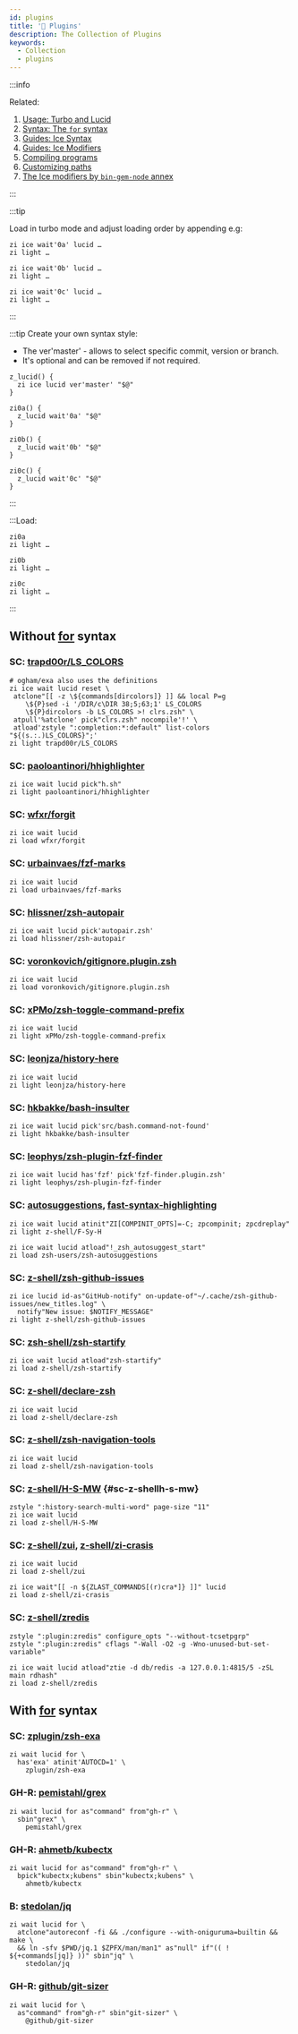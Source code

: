 ```yaml
---
id: plugins
title: '🔺 Plugins'
description: The Collection of Plugins
keywords:
  - Collection
  - plugins
---
```


:::info

Related:

1. [Usage: Turbo and Lucid][3]
2. [Syntax: The `for` syntax][4]
3. [Guides: Ice Syntax][5]
4. [Guides: Ice Modifiers][6]
5. [Compiling programs][7]
6. [Customizing paths][8]
7. [The Ice modifiers by `bin-gem-node` annex][9]

:::

:::tip

Load in turbo mode and adjust loading order by appending e.g:

```shell showLineNumbers
zi ice wait'0a' lucid …
zi light …

zi ice wait'0b' lucid …
zi light …

zi ice wait'0c' lucid …
zi light …
```

:::

:::tip Create your own syntax style:

- The ver'master' - allows to select specific commit, version or branch.
- It's optional and can be removed if not required.

```shell showLineNumbers
z_lucid() {
  zi ice lucid ver'master' "$@"
}

zi0a() {
  z_lucid wait'0a' "$@"
}

zi0b() {
  z_lucid wait'0b' "$@"
}

zi0c() {
  z_lucid wait'0c' "$@"
}
```

:::

:::Load:

```shell showLineNumbers
zi0a
zi light …

zi0b
zi light …

zi0c
zi light …
```

:::

## Without [for][4] syntax

### SC: [trapd00r/LS_COLORS](https://github.com/trapd00r/LS_COLORS)

```shell showLineNumbers
# ogham/exa also uses the definitions
zi ice wait lucid reset \
 atclone"[[ -z \${commands[dircolors]} ]] && local P=g
    \${P}sed -i '/DIR/c\DIR 38;5;63;1' LS_COLORS
    \${P}dircolors -b LS_COLORS >! clrs.zsh" \
 atpull'%atclone' pick"clrs.zsh" nocompile'!' \
 atload'zstyle ":completion:*:default" list-colors "${(s.:.)LS_COLORS}";'
zi light trapd00r/LS_COLORS
```

### SC: [paoloantinori/hhighlighter](https://github.com/paoloantinori/hhighlighter)

```shell showLineNumbers
zi ice wait lucid pick"h.sh"
zi light paoloantinori/hhighlighter
```

### SC: [wfxr/forgit](https://github.com/wfxr/forgit)

```shell showLineNumbers
zi ice wait lucid
zi load wfxr/forgit
```

### SC: [urbainvaes/fzf-marks](https://github.com/urbainvaes/fzf-marks)

```shell showLineNumbers
zi ice wait lucid
zi load urbainvaes/fzf-marks
```

### SC: [hlissner/zsh-autopair](https://github.com/hlissner/zsh-autopair)

```shell showLineNumbers
zi ice wait lucid pick'autopair.zsh'
zi load hlissner/zsh-autopair
```

### SC: [voronkovich/gitignore.plugin.zsh](https://github.com/voronkovich/gitignore.plugin.zsh)

```shell showLineNumbers
zi ice wait lucid
zi load voronkovich/gitignore.plugin.zsh
```

### SC: [xPMo/zsh-toggle-command-prefix](https://github.com/xPMo/zsh-toggle-command-prefix)

```shell showLineNumbers
zi ice wait lucid
zi light xPMo/zsh-toggle-command-prefix
```

### SC: [leonjza/history-here](https://github.com/leonjza/history-here)

```shell showLineNumbers
zi ice wait lucid
zi light leonjza/history-here
```

### SC: [hkbakke/bash-insulter](https://github.com/hkbakke/bash-insulter)

```shell showLineNumbers
zi ice wait lucid pick'src/bash.command-not-found'
zi light hkbakke/bash-insulter
```

### SC: [leophys/zsh-plugin-fzf-finder](https://github.com/leophys/zsh-plugin-fzf-finder)

```shell showLineNumbers
zi ice wait lucid has'fzf' pick'fzf-finder.plugin.zsh'
zi light leophys/zsh-plugin-fzf-finder
```

### SC: [autosuggestions][1], [fast-syntax-highlighting][2]

```shell showLineNumbers
zi ice wait lucid atinit"ZI[COMPINIT_OPTS]=-C; zpcompinit; zpcdreplay"
zi light z-shell/F-Sy-H

zi ice wait lucid atload"!_zsh_autosuggest_start"
zi load zsh-users/zsh-autosuggestions
```

### SC: [z-shell/zsh-github-issues](https://github.com/z-shell/zsh-github-issues)

```shell showLineNumbers
zi ice lucid id-as"GitHub-notify" on-update-of"~/.cache/zsh-github-issues/new_titles.log" \
  notify"New issue: $NOTIFY_MESSAGE"
zi light z-shell/zsh-github-issues
```

### SC: [zsh-shell/zsh-startify](https://github.com/z-shell/zsh-startify)

```shell showLineNumbers
zi ice wait lucid atload"zsh-startify"
zi load z-shell/zsh-startify
```

### SC: [z-shell/declare-zsh](https://github.com/z-shell/declare-zsh)

```shell showLineNumbers
zi ice wait lucid
zi load z-shell/declare-zsh
```

### SC: [z-shell/zsh-navigation-tools](https://github.com/z-shell/zsh-navigation-tools)

```shell showLineNumbers
zi ice wait lucid
zi load z-shell/zsh-navigation-tools
```

### SC: [z-shell/H-S-MW](https://github.com/z-shell/H-S-MW) {#sc-z-shellh-s-mw}

```shell showLineNumbers
zstyle ":history-search-multi-word" page-size "11"
zi ice wait lucid
zi load z-shell/H-S-MW
```

### SC: [z-shell/zui](https://github.com/z-shell/zui), [z-shell/zi-crasis](https://github.com/z-shell/zi-crasis)

```shell showLineNumbers
zi ice wait lucid
zi load z-shell/zui

zi ice wait"[[ -n ${ZLAST_COMMANDS[(r)cra*]} ]]" lucid
zi load z-shell/zi-crasis
```

### SC: [z-shell/zredis](https://github.com/z-shell/zredis)

```shell showLineNumbers
zstyle ":plugin:zredis" configure_opts "--without-tcsetpgrp"
zstyle ":plugin:zredis" cflags "-Wall -O2 -g -Wno-unused-but-set-variable"

zi ice wait lucid atload"ztie -d db/redis -a 127.0.0.1:4815/5 -zSL main rdhash"
zi load z-shell/zredis
```

## With [for][4] syntax

### SC: [zplugin/zsh-exa](https://github.com/zplugin/zsh-exa)

```shell showLineNumbers
zi wait lucid for \
  has'exa' atinit'AUTOCD=1' \
    zplugin/zsh-exa
```

### GH-R: [pemistahl/grex](https://github.com/pemistahl/grex)

```shell showLineNumbers
zi wait lucid for as"command" from"gh-r" \
  sbin"grex" \
    pemistahl/grex
```

### GH-R: [ahmetb/kubectx](https://github.com/ahmetb/kubectx)

```shellshowLineNumbers
zi wait lucid for as"command" from"gh-r" \
  bpick"kubectx;kubens" sbin"kubectx;kubens" \
    ahmetb/kubectx
```

### B: [stedolan/jq](https://github.com/stedolan/jq)

```shell showLineNumbers
zi wait lucid for \
  atclone"autoreconf -fi && ./configure --with-oniguruma=builtin && make \
  && ln -sfv $PWD/jq.1 $ZPFX/man/man1" as"null" if"(( ! ${+commands[jq]} ))" sbin"jq" \
    stedolan/jq
```

### GH-R: [github/git-sizer](https://github.com/github/git-sizer)

```shell showLineNumbers
zi wait lucid for \
  as"command" from"gh-r" sbin"git-sizer" \
    @github/git-sizer
```

[1]: https://github.com/zsh-users/zsh-autosuggestions
[2]: https://github.com/z-shell/F-Sy-H
[3]: /docs/getting_started/overview#turbo--lucid
[4]: /docs/guides/syntax/for
[4]: /docs/guides/syntax/for
[5]: /docs/guides/syntax/ice
[6]: /docs/guides/syntax/ice-modifiers
[7]: /docs/guides/syntax/common#-compiling-programs
[8]: /docs/guides/customization#-customizing-paths
[9]: /ecosystem/annexes/bin-gem-node#the-ice-modifiers-provided-by-the-annex
